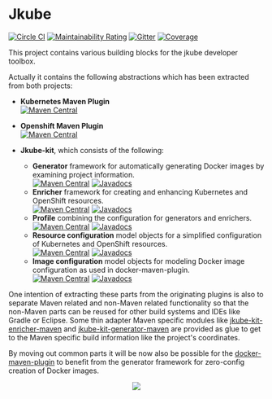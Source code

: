 # Jkube

[![Circle CI](https://circleci.com/gh/jkubeio/jkube/tree/master.svg?style=shield)](https://circleci.com/gh/jkubeio/jkube-kit/tree/master)
[![Maintainability Rating](https://sonarcloud.io/api/project_badges/measure?project=jkubeio_jkube&metric=sqale_rating)](https://sonarcloud.io/dashboard?id=jkubeio_jkube)
[![Gitter](https://badges.gitter.im/jkube-community/community.svg)](https://gitter.im/jkube-community/community?utm_source=badge&utm_medium=badge&utm_campaign=pr-badge)
[![Coverage](https://sonarcloud.io/api/project_badges/measure?project=jkubeio_jkube&metric=coverage)](https://sonarcloud.io/dashboard?id=jkubeio_jkube)

This project contains various building blocks for the jkube developer toolbox.

Actually it contains the following abstractions which has been extracted from both projects:

* **Kubernetes Maven Plugin** <br/>
[![Maven Central](https://img.shields.io/maven-central/v/io.jkube/k8s-maven-plugin.svg?label=Maven%20Central)](https://search.maven.org/search?q=g:%22io.jkube%22%20AND%20a:%22k8s-maven-plugin%22)

* **Openshift Maven Plugin** <br/> 
[![Maven Central](https://img.shields.io/maven-central/v/io.jkube/oc-maven-plugin.svg?label=Maven%20Central)](https://search.maven.org/search?q=g:%22io.jkube%22%20AND%20a:%22oc-maven-plugin%22)

* **Jkube-kit**, which consists of the following:

  * **Generator** framework for automatically generating Docker images by examining project information.<br />
  [![Maven Central](https://img.shields.io/maven-central/v/io.jkube/jkube-maven-generator-api.svg?label=Maven%20Central)](https://search.maven.org/search?q=g:%22io.jkube%22%20AND%20a:%22jkube-maven-generator-api%22) [![Javadocs](http://www.javadoc.io/badge/io.jkube/jkube-maven-generator-api.svg?color=blue)](http://www.javadoc.io/doc/io.jkube/jkube-maven-generator-api)
  * **Enricher** framework for creating and enhancing Kubernetes and OpenShift resources.<br />
  [![Maven Central](https://img.shields.io/maven-central/v/io.jkube/jkube-maven-enricher-api.svg?label=Maven%20Central)](https://search.maven.org/search?q=g:%22io.jkube%22%20AND%20a:%22jkube-maven-enricher-api%22) [![Javadocs](http://www.javadoc.io/badge/io.jkube/jkube-maven-enricher-api.svg?color=blue)](http://www.javadoc.io/doc/io.jkube/jkube-maven-enricher-api)
  * **Profile** combining the configuration for generators and enrichers.<br />
  [![Maven Central](https://img.shields.io/maven-central/v/io.jkube/jkube-maven-profiles.svg?label=Maven%20Central)](https://search.maven.org/search?q=g:%22io.jkube%22%20AND%20a:%22jkube-maven-profiles%22) [![Javadocs](http://www.javadoc.io/badge/io.jkube/jkube-maven-profiles.svg?color=blue)](http://www.javadoc.io/doc/io.jkube/jkube-maven-profiles)
  * **Resource configuration** model objects for a simplified configuration of Kubernetes and OpenShift resources.<br />
  [![Maven Central](https://img.shields.io/maven-central/v/io.jkube/jkube-kit-config-resource.svg?label=Maven%20Central)](https://search.maven.org/search?q=g:%22io.jkube%22%20AND%20a:%22jkube-kit-config-resource%22) [![Javadocs](http://www.javadoc.io/badge/io.jkube/jkube-kit-config-resource.svg?color=blue)](http://www.javadoc.io/doc/io.jkube/jkube-kit-config-resource)
  * **Image configuration** model objects for modeling Docker image configuration as used in docker-maven-plugin.<br />
  [![Maven Central](https://img.shields.io/maven-central/v/io.jkube/jkube-kit-config-image.svg?label=Maven%20Central)](https://search.maven.org/search?q=g:%22io.jkube%22%20AND%20a:%22jkube-kit-config-image%22) [![Javadocs](http://www.javadoc.io/badge/io.jkube/jkube-kit-config-image.svg?color=blue)](http://www.javadoc.io/doc/io.jkube/jkube-kit-config-image)

One intention of extracting these parts from the originating plugins is also to separate Maven related and non-Maven related functionality so that the non-Maven parts can be reused for other build systems and IDEs like Gradle or Eclipse. Some thin adapter Maven specific modules like [jkube-kit-enricher-maven](enricher/maven/pom.xml)  and [jkube-kit-generator-maven](generator/maven/pom.xml) are provided as glue to get to the Maven specific build information like the project's coordinates.


By moving out common parts it will be now also be possible for the [docker-maven-plugin](https://github.com/fabric8io/docker-maven-plugin) to benefit from the generator framework for zero-config creation of Docker images.


<div style="text-align:center"><img src ="https://i.imgur.com/1IBIDgB.jpg" /></div>

